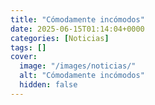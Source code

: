 ```yaml
---
title: "Cómodamente incómodos"
date: 2025-06-15T01:14:04+0000
categories: [Noticias]
tags: []
cover:
  image: "/images/noticias/"
  alt: "Cómodamente incómodos"
  hidden: false
---
```



